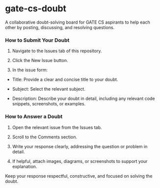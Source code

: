 # gate-cs-doubt
A collaborative doubt-solving board for GATE CS aspirants to help each other by posting, discussing, and resolving questions.

### How to Submit Your Doubt
1. Navigate to the Issues tab of this repository.

2. Click the New Issue button.

3. In the issue form:

- Title: Provide a clear and concise title to your doubt.

- Subject: Select the relevant subject.

- Description: Describe your doubt in detail, including any relevant code snippets, screenshots, or examples.


### How to Answer a Doubt
1. Open the relevant issue from the Issues tab.

2. Scroll to the Comments section.

3. Write your response clearly, addressing the question or problem in detail.

4. If helpful, attach images, diagrams, or screenshots to support your explanation.

Keep your response respectful, constructive, and focused on solving the doubt.

